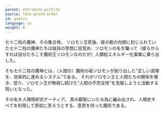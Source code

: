 ```yaml
---
parent: attribute.profile
source: fate-grand-order
id: goetia
language: ja
weight: 0
---
```


七十二柱の魔神、その集合体。
ソロモン王死後、彼の骸の内側に封じられていた七十二柱の魔神たちは独自の思想に目覚め、ソロモンの名を騙って（彼らからすれば自分たちこそ魔術王ソロモンなのだが）人類総エネルギー化事業に乗り出した。

そも七十二柱の魔神とは、（人間の）魔術の祖ソロモンが創り出した“正しい道理を、効率的に進めるシステム”である。
それがソロモン王と人間たちの関係を嘆き、怒り、ソロモン王が無視し続けた“人間の不完全性”を克服しようと活動する呪いとなった。

その名を人理焼却式ゲーティア。
真の叡智にいたる為に編み出され、人類史すべてを利用して原初に至ろうとする、意思を持った魔術である。
